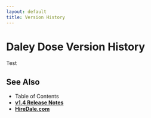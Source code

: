 ```yaml
---
layout: default
title: Version History
---
```


# Daley Dose Version History

Test

## See Also

- Table of Contents
- [**v1.4 Release Notes**](/daleydose/release-notes-v1.4.md)
- [**HireDale.com**](https://hiredale.github.io)
